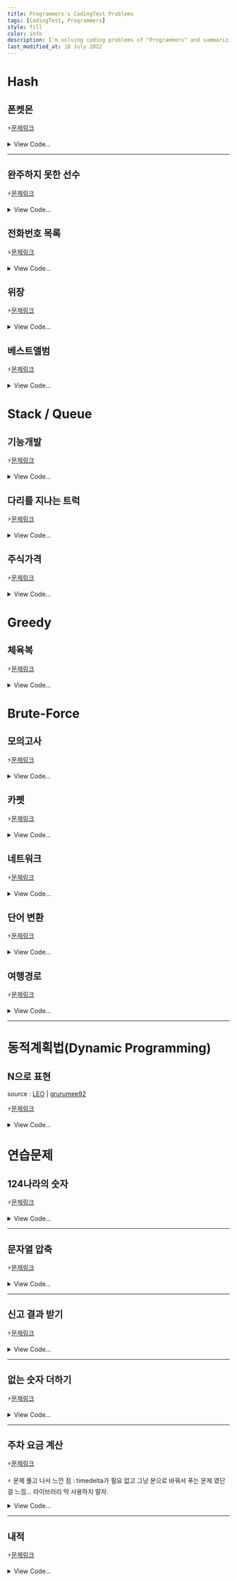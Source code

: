 ```yaml
---
title: Programmers's CodingTest Problems
tags: [CodingTest, Programmers]
style: fill
color: info
description: I'm solving coding problems of "Programmers" and summarizing.
last_modified_at: 18 July 2022
---
```






# Hash

## 폰켓몬

⚡[문제링크](https://school.programmers.co.kr/learn/courses/30/lessons/1845)

<details>
<summary>View Code...</summary>
<div markdown="1">


```python
def solution(nums):    
    return min(len(nums)//2,len(set(nums)))
```

</div>
</details>

---

## 완주하지 못한 선수

⚡[문제링크](https://programmers.co.kr/learn/courses/30/lessons/42860)

<details>
<summary>View Code...</summary>
<div markdown="1">

```python

```

</div>
</details>

## 전화번호 목록

⚡[문제링크](https://programmers.co.kr/learn/courses/30/lessons/42860)

<details>
<summary>View Code...</summary>
<div markdown="1">

```python

```

</div>
</details>

## 위장

⚡[문제링크](https://programmers.co.kr/learn/courses/30/lessons/42860)

<details>
<summary>View Code...</summary>
<div markdown="1">

```python
def solution(clothes):
    answer = 1
    hash = {}
    for i in clothes:
        hash[i[1]] = hash.get(i[1], 0) + 1
    hashList = []
    for i in hash:
        hashList.append(hash.get(i)+1)
    for i in hashList:
        answer *= i
    return answer-1
```

</div>
</details>

## 베스트앨범

⚡[문제링크](https://programmers.co.kr/learn/courses/30/lessons/42860)

<details>
<summary>View Code...</summary>
<div markdown="1">

```python
def solution(genres, plays):
    answer = []
    dict = {}
    num_list = {}
    for a,b in zip(genres, enumerate(plays)):
        dict[a] = dict.get(a, [])+[b]
        num_list[a] = num_list.get(a,0) + b[1]
    num_list = sorted(list(num_list.items()), key=lambda x : x[1], reverse= True)

    for key in num_list:
        temp = dict[key[0]]
        temp = sorted(temp, key=lambda x: (x[1],-x[0]), reverse = True)
        answer+=temp[:2]

    result = []
    for a in answer:
        result.append(a[0])
    return result

```

</div>
</details>

# Stack / Queue

## 기능개발

⚡[문제링크](https://www.acmicpc.net/problem/10773)

<details>
<summary>View Code...</summary>
<div markdown="1">
```python
def solution(progresses, speeds):

    answer = []
    
    xList = []
    for i in range(len(progresses)):
        if((100-progresses[i]) % speeds[i]==0):
            x = int((100-progresses[i])/speeds[i])
        else:
            x = int((100-progresses[i])/speeds[i])+1
        xList.append(x)
    
    # print(xList)
    check = xList[0]
    checkNum = 1
    for i in range(1,len(xList)):
        if(xList[i] <= check):
            checkNum += 1
        else:
            answer.append(checkNum)
            checkNum = 1
            check = xList[i]
            
    answer.append(checkNum)
    return answer
```
</div>
</details>

## 프린터

⚡[문제링크](https://www.acmicpc.net/problem/10773)

<details>
<summary>View Code...</summary>
<div markdown="1">
​```python
def solution(priorities, location):
    answer = 0
    queue =  [(i,p) for i,p in enumerate(priorities)]
    while queue:
        cur = queue.pop(0)
        maxNum = max(queue, key = lambda x:x[1])
        
        if(cur[1] < maxNum[1]):
            queue.append(cur)
        else:
            answer += 1
            if(cur[0] == location):
                return answer
    return answer
```
</div>
</details>

## 다리를 지나는 트럭

⚡[문제링크](https://www.acmicpc.net/problem/10773)

<details>
<summary>View Code...</summary>
<div markdown="1">
```python
def solution(bridge_length, weight, truck_weights):
    answer = 0
    trucks_on_bridge = [0] * bridge_length
    while len(trucks_on_bridge):
        answer += 1
        trucks_on_bridge.pop(0)
        if truck_weights:
            if sum(trucks_on_bridge) + truck_weights[0] <= weight:
                trucks_on_bridge.append(truck_weights.pop(0))
            else:
                trucks_on_bridge.append(0)
    return answer
```
</div>
</details>

## 주식가격

⚡[문제링크](https://www.acmicpc.net/problem/10773)

<details>
<summary>View Code...</summary>
<div markdown="1">

```python
from collections import deque

def solution(prices):
    queue = deque(prices)
    answer = []
    
    while queue:
        price = queue.popleft()
        sec = 0
        for q in queue:
            sec += 1
            if price > q:
                break 
        answer.append(sec)        
    return answer
```

</div>
</details>

# Greedy

## 체육복
⚡[문제링크](https://programmers.co.kr/learn/courses/30/lessons/42862)

<details>
<summary>View Code...</summary>
<div markdown="1">
```python
def solution(n, lost, reserve):

    # 교집합 제거
    _reserve = list(set(reserve) - set(lost))
    _lost = list(set(lost) - set(reserve))
    
    # 정렬
    _lost.sort()
    _reserve.sort()
    
    # 빌려줄 수 있다면 제거
    for i in _reserve:
        front = i-1
        back = i+1
        
        if(front in _lost):
            _lost.remove(front)
        elif(back in _lost):
            _lost.remove(back)
    
    # 전체 학생 수 - 체육복 못 빌린 학생 수
    return n - len(_lost)
```
</div>
</details>

## 조이스틱
⚡[문제링크](https://programmers.co.kr/learn/courses/30/lessons/42860)

<details>
<summary>View Code...</summary>
<div markdown="1">
​```python
def solution(name):
    answer = 0  
    name = "ABA"
    # JAAVVVVB
    alpha = [chr(ord('A')+x) for x in range(26)]
    idx = 0
    while(idx < len(name)):
        print(name[idx])
        
        if(name[idx]=='A'):
            answer -= 1
            notA = idx
            for i in range(idx, len(name)+1):
                if(name[i] != 'A'):
                    notA = i
                    break
            a = notA-idx+1
            b = len(name)-1-notA+1
            print(a,b)
            break
            if(a > b):
                idx = notA
                answer += b
                continue
            else:
                idx = notA
                answer += a
                continue
            
        
        x = ord(name[idx])-ord('A')
        y = ord('Z')-ord(name[idx])+1
        if(x < y):
            answer += x
            # print("    2",x,answer)
        else:
            answer += y
            # print("    3",y,answer)
        idx +=1
        answer += 1
    return answer-1
```
</div>
</details>

# Brute-Force
## 모의고사
⚡[문제링크](https://programmers.co.kr/learn/courses/30/lessons/42860)

<details>
<summary>View Code...</summary>
<div markdown="1">
```python
def solution(answers):
    answer = []
    a = [1,2,3,4,5]
    b = [2,1,2,3,2,4,2,5]
    c = [3,3,1,1,2,2,4,4,5,5]
    result = [0,0,0]

    for i in range(len(answers)):
        if a[i%5] == answers[i]:
            result[0] += 1
        if b[i%8] == answers[i]:
            result[1] += 1
        if c[i%10] == answers[i]:
            result[2] += 1
            
    for idx, r in enumerate(result):
        if r == max(result):
            answer.append(idx+1)


​    
​    return answer
```
</div>
</details>

## 소수 찾기
⚡[문제링크](https://programmers.co.kr/learn/courses/30/lessons/42860)

<details>
<summary>View Code...</summary>
<div markdown="1">
​```python

```
</div>
</details>

## 카펫
⚡[문제링크](https://programmers.co.kr/learn/courses/30/lessons/42860)

<details>
<summary>View Code...</summary>
<div markdown="1">
```python

```
</div>
</details>

# DFS/BFS

## 타겟 넘버

⚡[문제링크](https://programmers.co.kr/learn/courses/30/lessons/42860)

<details>
<summary>View Code...</summary>
<div markdown="1">

​```python

```

</div>
</details>

## 네트워크

⚡[문제링크](https://programmers.co.kr/learn/courses/30/lessons/42860)

<details>
<summary>View Code...</summary>
<div markdown="1">

```python

```

</div>
</details>

## 단어 변환

⚡[문제링크](https://programmers.co.kr/learn/courses/30/lessons/42860)

<details>
<summary>View Code...</summary>
<div markdown="1">

```python

```

</div>
</details>

## 여행경로

⚡[문제링크](https://programmers.co.kr/learn/courses/30/lessons/42860)

<details>
<summary>View Code...</summary>
<div markdown="1">

```python

```

</div>
</details>

---

# 동적계획법(Dynamic Programming)

## N으로 표현

source : [LEO](https://programmers.co.kr/questions/19805) | [grurumee92](https://gurumee92.tistory.com/164)

⚡[문제링크](https://programmers.co.kr/learn/courses/30/lessons/42895)

<details>
<summary>View Code...</summary>
<div markdown="1">


```python

```

</div>
</details>



# 연습문제

## 124나라의 숫자

⚡[문제링크](https://school.programmers.co.kr/learn/courses/30/lessons/12899)

<details>
<summary>View Code...</summary>
<div markdown="1">



```python
def solution(n):
    answer = ''
    return answer
```

</div>
</details>

---

## 문자열 압축

⚡[문제링크](https://school.programmers.co.kr/learn/courses/30/lessons/12899)

<details>
<summary>View Code...</summary>
<div markdown="1">




```python
def solution(s):
    answer = []
        
    # s = "a"
    if len(s) == 1:
        return 1
    for i in range(1,len(s)):

        temp_lst = list(map(''.join,zip(*[iter(s)]* i)))
        for t in range(len(temp_lst)):
            current = temp_lst[t]
            cnt = 1
            if current == -1:
                continue
            for j in range(t+1, len(temp_lst)):
                if current == temp_lst[j]:
                    cnt += 1
                    temp_lst[j] = -1
                else:
                    break
            if cnt > 1:
                temp_lst[t] = str(cnt) + current

        na = len(s) % i
        if na != 0:
            temp_lst += s[-(len(s)%i):]
        temp_lst = list(filter(lambda x : x!= -1, temp_lst))
        temp_lst = ''.join(temp_lst)
        answer.append(len(temp_lst))
        # print(temp_lst)
            
                
        
    
    
    return min(answer)
```

</div>
</details>

---

## 신고 결과 받기

⚡[문제링크](https://school.programmers.co.kr/learn/courses/30/lessons/92334)

<details>
<summary>View Code...</summary>
<div markdown="1">



```python
def solution(id_list, report, k):
    answer = []
    report_result = dict()
    message_result = dict()
    for r in report:
        a,b = r.split(" ")
        report_result[b] = report_result.get(b, []) + [a]
        message_result[a] = list(set(message_result.get(a,[])+[b]))
    # print(message_result)
    report_id_list = []
    for id in id_list:
        temp = len(set(report_result.get(id,[])))
        if temp >= k:
            report_id_list.append(id)
    for m in id_list:
        cnt = 0
        for r in message_result.get(m,[]):
            if r in report_id_list:
                cnt += 1
        answer.append(cnt)
    # print(report_result)
    return answer
```

</div>
</details>

---

## 없는 숫자 더하기

⚡[문제링크](https://school.programmers.co.kr/learn/courses/30/lessons/86051)

<details>
<summary>View Code...</summary>
<div markdown="1">




```python
def solution(numbers):
    exact_numbers = [0,1,2,3,4,5,6,7,8,9]
    return sum(list(set(exact_numbers) - set(numbers) ))
```

</div>
</details>

---

## 주차 요금 계산

⚡[문제링크](https://school.programmers.co.kr/learn/courses/30/lessons/92341)

⚡ 문제 풀고 나서 느낀 점 : timedelta가 필요 없고 그냥 분으로 바꿔서 푸는 문제 였단 걸 느낌... 라이브러리 막 사용하지 말자.

<details>
<summary>View Code...</summary>
<div markdown="1">



```python
from datetime import timedelta
import math
def solution(fees, records):
    result = []
    cars = dict()
    for record in records:
        time, carNum , IO = record.split()
        hour, second = map(int, time.split(":"))
        time = timedelta(hours = hour, seconds = second * 60 )
        cars[carNum] = cars.get(carNum, []) + [(time, IO)]
    for car in cars:
        carList = cars[car]
        if len(carList) % 2 != 0:
            carList += [ (timedelta(hours = 23, seconds = 59 * 60 ), 'OUT')]
        total_time = timedelta(hours = 0 , seconds = 0)
        for i in range(0,len(carList),2):
            total_time += carList[i+1][0] - carList[i][0]
        total_time = total_time.seconds//60
        total_cost = 0
        if total_time > fees[0]:
            total_cost += (fees[1] + (math.ceil((total_time-fees[0])/fees[2]))* fees[3])
        else:
            total_cost = fees[1]
        result += [(car, total_cost)]

    result.sort()        

    return [x[1] for x in result]
```

</div>
</details>

---

## 내적

⚡[문제링크](https://school.programmers.co.kr/learn/courses/30/lessons/70128)

<details>
<summary>View Code...</summary>
<div markdown="1">




```python
def solution(a, b):
    answer = 0
    for i,j in zip(a, b):
        answer += i*j
    return answer
```

</div>
</details>